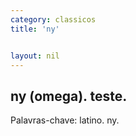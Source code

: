 ```yaml
---
category: classicos
title: 'ny'


layout: nil
---
```


## ny (omega). teste.

Palavras-chave: latino. ny.
